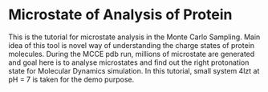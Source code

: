 # Microstate of Analysis of Protein
This is the tutorial for microstate analysis in the Monte Carlo Sampling. Main idea of this tool is novel way of understanding the charge states of protein molecules. During the MCCE pdb run,  millions of microstate are generated and goal here is to analyse microstates and find out the right protonation state for Molecular Dynamics simulation. In this tutorial, small system 4lzt at pH = 7 is taken for the demo purpose. 
